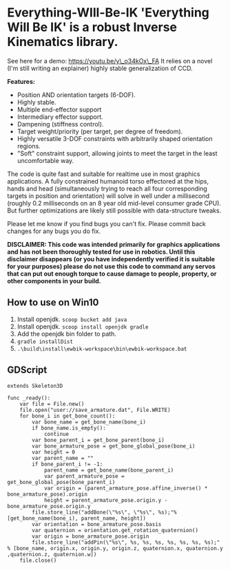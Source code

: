 # Everything-WIll-Be-IK 'Everything Will Be IK' is a robust Inverse Kinematics library.  
  
See here for a demo: https://youtu.be/y\_o34kOx\_FA It relies on a novel (I'm still writing an explainer) highly stable generalization of CCD.  
  
**Features:**

*   Position AND orientation targets (6-DOF).
*   Highly stable.
*   Multiple end-effector support
*   Intermediary effector support.
*   Dampening (stiffness control).
*   Target weight/priority (per target, per degree of freedom).
*   Highly versatile 3-DOF constraints with arbitrarily shaped orientation regions.
*   "Soft" constraint support, allowing joints to meet the target in the least uncomfortable way.

  
The code is quite fast and suitable for realtime use in most graphics applications. A fully constrained humanoid torso effectored at the hips, hands and head (simultaneously trying to reach all four corresponding targets in position and orientation) will solve in well under a millisecond (roughly 0.2 milliseconds on an 8 year old mid-level consumer grade CPU). But further optimizations are likely still possible with data-structure tweaks.  
  
Please let me know if you find bugs you can't fix. Please commit back changes for any bugs you do fix.  
  
**DISCLAIMER: This code was intended primarily for graphics applications and has not been thoroughly tested for use in robotics. Until this disclaimer disappears (or you have independently verified it is suitable for your purposes) please do not use this code to command any servos that can put out enough torque to cause damage to people, property, or other components in your build.**

## How to use on Win10

1. Install openjdk. `scoop bucket add java`
1. Install openjdk. `scoop install openjdk gradle`
1. Add the openjdk bin folder to path.
1. `gradle installDist`
1. `.\build\install\ewbik-workspace\bin\ewbik-workspace.bat`

## GDScript

```gdscript
extends Skeleton3D

func _ready():	
	var file = File.new()
	file.open("user://save_armature.dat", File.WRITE)
	for bone_i in get_bone_count():
		var bone_name = get_bone_name(bone_i)
		if bone_name.is_empty():
			continue
		var bone_parent_i = get_bone_parent(bone_i)
		var bone_armature_pose = get_bone_global_pose(bone_i)
		var height = 0
		var parent_name = ""
		if bone_parent_i != -1:
			parent_name = get_bone_name(bone_parent_i)
			var parent_armature_pose = get_bone_global_pose(bone_parent_i)
			var origin = (parent_armature_pose.affine_inverse() * bone_armature_pose).origin
			height = parent_armature_pose.origin.y - bone_armature_pose.origin.y
		file.store_line("addBone(\"%s\", \"%s\", %s);"% [get_bone_name(bone_i), parent_name, height])
		var orientation = bone_armature_pose.basis
		var quaternion = orientation.get_rotation_quaternion()
		var origin = bone_armature_pose.origin
		file.store_line("addPin(\"%s\", %s, %s, %s, %s, %s, %s, %s);" % [bone_name, origin.x, origin.y, origin.z, quaternion.x, quaternion.y ,quaternion.z, quaternion.w])
	file.close()
```